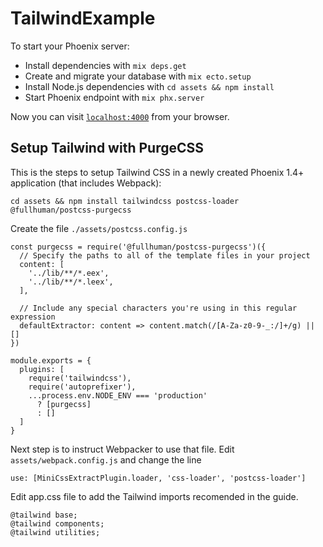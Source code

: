 # TailwindExample

To start your Phoenix server:

  * Install dependencies with `mix deps.get`
  * Create and migrate your database with `mix ecto.setup`
  * Install Node.js dependencies with `cd assets && npm install`
  * Start Phoenix endpoint with `mix phx.server`

Now you can visit [`localhost:4000`](http://localhost:4000) from your browser.

## Setup Tailwind with PurgeCSS

This is the steps to setup Tailwind CSS in a newly created Phoenix 1.4+ application (that includes Webpack):

    cd assets && npm install tailwindcss postcss-loader @fullhuman/postcss-purgecss


Create the file `./assets/postcss.config.js`

    const purgecss = require('@fullhuman/postcss-purgecss')({
      // Specify the paths to all of the template files in your project
      content: [
        '../lib/**/*.eex',
        '../lib/**/*.leex',
      ],

      // Include any special characters you're using in this regular expression
      defaultExtractor: content => content.match(/[A-Za-z0-9-_:/]+/g) || []
    })

    module.exports = {
      plugins: [
        require('tailwindcss'),
        require('autoprefixer'),
        ...process.env.NODE_ENV === 'production'
          ? [purgecss]
          : []
      ]
    }


Next step is to instruct Webpacker to use that file. Edit `assets/webpack.config.js` and change the line

    use: [MiniCssExtractPlugin.loader, 'css-loader', 'postcss-loader']


Edit app.css file to add the Tailwind imports recomended in the guide.

    @tailwind base;
    @tailwind components;
    @tailwind utilities;



